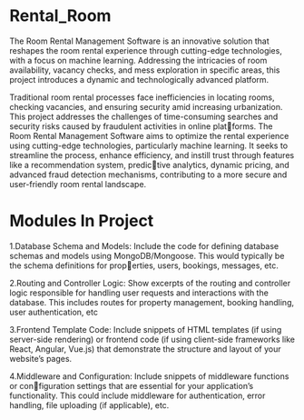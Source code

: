 # Rental_Room
The Room Rental Management Software is an innovative solution that reshapes the room rental experience through cutting-edge technologies, with a focus on machine learning. Addressing the intricacies of room availability, vacancy checks, and mess exploration in specific areas, this project introduces a dynamic and technologically advanced platform.

Traditional room rental processes face inefficiencies in locating rooms, checking vacancies,
and ensuring security amid increasing urbanization. This project addresses the challenges
of time-consuming searches and security risks caused by fraudulent activities in online platforms. The Room Rental Management Software aims to optimize the rental experience using
cutting-edge technologies, particularly machine learning. It seeks to streamline the process,
enhance efficiency, and instill trust through features like a recommendation system, predictive analytics, dynamic pricing, and advanced fraud detection mechanisms, contributing to
a more secure and user-friendly room rental landscape.

# Modules In Project
1.Database Schema and Models: Include the code for defining database schemas and
models using MongoDB/Mongoose. This would typically be the schema definitions for properties, users, bookings, messages, etc.

2.Routing and Controller Logic: Show excerpts of the routing and controller logic
responsible for handling user requests and interactions with the database. This includes
routes for property management, booking handling, user authentication, etc

3.Frontend Template Code: Include snippets of HTML templates (if using server-side
rendering) or frontend code (if using client-side frameworks like React, Angular, Vue.js) that
demonstrate the structure and layout of your website’s pages.

4.Middleware and Configuration: Include snippets of middleware functions or configuration settings that are essential for your application’s functionality. This could include
middleware for authentication, error handling, file uploading (if applicable), etc.


